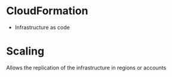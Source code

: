 # CloudFormation
- Infrastructure as code

# Scaling
Allows the replication of the infrastructure in regions or accounts